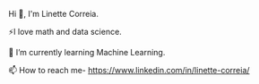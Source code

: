 Hi 👋, I'm Linette Correia.

⚡I love math and data science.

🌱 I’m currently learning Machine Learning.

📫 How to reach me- https://www.linkedin.com/in/linette-correia/

